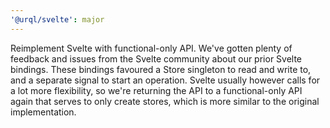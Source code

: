 ```yaml
---
'@urql/svelte': major
---
```


Reimplement Svelte with functional-only API.
We've gotten plenty of feedback and issues from the Svelte community about our prior
Svelte bindings. These bindings favoured a Store singleton to read and write to,
and a separate signal to start an operation.
Svelte usually however calls for a lot more flexibility, so we're returning the
API to a functional-only API again that serves to only create stores, which is more
similar to the original implementation.
